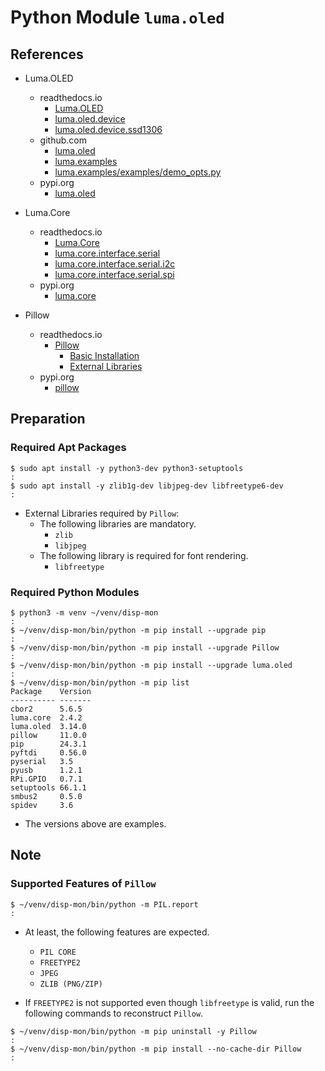 # Python Module `luma.oled`

## References

- Luma.OLED
  - readthedocs.io
    - [Luma.OLED](<https://luma-oled.readthedocs.io/en/latest/index.html>)
    - [luma.oled.device](<https://luma-oled.readthedocs.io/en/latest/api-documentation.html>)
    - [luma.oled.device.ssd1306](<https://luma-oled.readthedocs.io/en/latest/api-documentation.html#luma.oled.device.ssd1306>)
  - github.com
    - [luma.oled](<https://github.com/rm-hull/luma.oled>)
    - [luma.examples](<https://github.com/rm-hull/luma.examples>)
    - [luma.examples/examples/demo_opts.py](<https://github.com/rm-hull/luma.examples/blob/main/examples/demo_opts.py>)
  - pypi.org
    - [luma.oled](<https://pypi.org/project/luma.oled/>)

- Luma.Core
  - readthedocs.io
    - [Luma.Core](<https://luma-core.readthedocs.io/en/latest/index.html>)
    - [luma.core.interface.serial](<https://luma-core.readthedocs.io/en/latest/interface.html>)
    - [luma.core.interface.serial.i2c](<https://luma-core.readthedocs.io/en/latest/interface.html#luma.core.interface.serial.i2c>)
    - [luma.core.interface.serial.spi](<https://luma-core.readthedocs.io/en/latest/interface.html#luma.core.interface.serial.spi>)
  - pypi.org
    - [luma.core](<https://pypi.org/project/luma.core/>)

- Pillow
  - readthedocs.io
    - [Pillow](<https://pillow.readthedocs.io/en/stable/>)
      - [Basic Installation](<https://pillow.readthedocs.io/en/stable/installation/basic-installation.html>)
      - [External Libraries](<https://pillow.readthedocs.io/en/stable/installation/building-from-source.html#external-libraries>)
  - pypi.org
    - [pillow](<https://pypi.org/project/pillow/>)

## Preparation

### Required Apt Packages

```shell
$ sudo apt install -y python3-dev python3-setuptools
:
$ sudo apt install -y zlib1g-dev libjpeg-dev libfreetype6-dev
:
```

- External Libraries required by `Pillow`:
  - The following libraries are mandatory.
    - `zlib`
    - `libjpeg`
  - The following library is required for font rendering.
    - `libfreetype`

### Required Python Modules

```shell
$ python3 -m venv ~/venv/disp-mon
:
$ ~/venv/disp-mon/bin/python -m pip install --upgrade pip
:
$ ~/venv/disp-mon/bin/python -m pip install --upgrade Pillow
:
$ ~/venv/disp-mon/bin/python -m pip install --upgrade luma.oled
:
$ ~/venv/disp-mon/bin/python -m pip list
Package    Version
---------- -------
cbor2      5.6.5
luma.core  2.4.2
luma.oled  3.14.0
pillow     11.0.0
pip        24.3.1
pyftdi     0.56.0
pyserial   3.5
pyusb      1.2.1
RPi.GPIO   0.7.1
setuptools 66.1.1
smbus2     0.5.0
spidev     3.6
```

- The versions above are examples.

## Note

### Supported Features of `Pillow`

```shell
$ ~/venv/disp-mon/bin/python -m PIL.report
:
```

- At least, the following features are expected.
  - `PIL CORE`
  - `FREETYPE2`
  - `JPEG`
  - `ZLIB (PNG/ZIP)`

- If `FREETYPE2` is not supported even though `libfreetype` is valid, run the following commands to reconstruct `Pillow`.

```shell
$ ~/venv/disp-mon/bin/python -m pip uninstall -y Pillow
:
$ ~/venv/disp-mon/bin/python -m pip install --no-cache-dir Pillow
:
```
